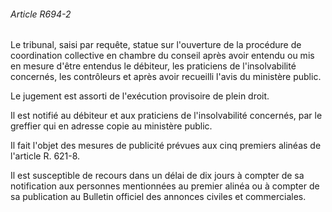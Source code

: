 ###### Article R694-2

Le tribunal, saisi par requête, statue sur l'ouverture de la procédure de coordination collective en chambre du conseil après avoir entendu ou mis en mesure d'être entendus le débiteur, les praticiens de l'insolvabilité concernés, les contrôleurs et après avoir recueilli l'avis du ministère public.

Le jugement est assorti de l'exécution provisoire de plein droit.

Il est notifié au débiteur et aux praticiens de l'insolvabilité concernés, par le greffier qui en adresse copie au ministère public.

Il fait l'objet des mesures de publicité prévues aux cinq premiers alinéas de l'article R. 621-8.

Il est susceptible de recours dans un délai de dix jours à compter de sa notification aux personnes mentionnées au premier alinéa ou à compter de sa publication au Bulletin officiel des annonces civiles et commerciales.

